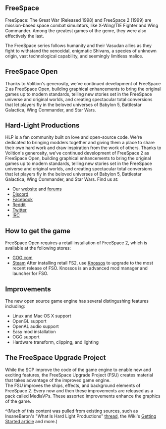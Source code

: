 ## FreeSpace
FreeSpace: The Great War (Released 1998) and FreeSpace 2 (1999) are mission-based space combat simulators, like X-Wing/TIE Fighter and Wing Commander. Among the greatest games of the genre, they were also effectively the last.

The FreeSpace series follows humanity and their Vasudan allies as they fight to withstand the xenocidal, enigmatic Shivans, a species of unknown origin, vast technological capability, and seemingly limitless malice.

## FreeSpace Open
Thanks to Volition's generosity, we've continued development of FreeSpace 2 as FreeSpace Open, building graphical enhancements to bring the original games up to modern standards, telling new stories set in the FreeSpace universe and original worlds, and creating spectacular total conversions that let players fly in the beloved universes of Babylon 5, Battlestar Galactica, Wing Commander, and Star Wars.

## Hard-Light Productions
HLP is a fan community built on love and open-source code. We're dedicated to bringing modders together and giving them a place to share their own hard work and draw inspiration from the work of others. Thanks to Volition's generosity, we've continued development of FreeSpace 2 as FreeSpace Open, building graphical enhancements to bring the original games up to modern standards, telling new stories set in the FreeSpace universe and original worlds, and creating spectacular total conversions that let players fly in the beloved universes of Babylon 5, Battlestar Galactica, Wing Commander, and Star Wars.
Find us at:
 - Our [website](http://www.hard-light.net/) and [forums](http://www.hard-light.net/forums/)
 - [Discord](https://discord.gg/YNVP3WR)
 - [Facebook](https://www.facebook.com/groups/Hardlightproductions/)
 - [Reddit](https://www.reddit.com/r/freespace/)
 - [Twitter](https://twitter.com/hardlightpro)
 - [IRC](irc://irc.esper.net/hard-light)


## How to get the game
FreeSpace Open requires a retail installation of FreeSpace 2, which is available at the following stores: 
 - [GOG.com](https://www.gog.com/game/freespace_2)
 - [Steam](https://store.steampowered.com/app/273620/Freespace_2/)
After installing retail FS2, use [Knossos](https://fsnebula.org/knossos/) to upgrade to the most recent release of FSO. Knossos is an advanced mod manager and launcher for FSO.

## Improvements
The new open source game engine has several distingushing features including:
 - Linux and Mac OS X support
 - OpenGL support
 - OpenAL audio support
 - Easy mod installation
 - OGG support
 - Hardware transform, clipping, and lighting

## The FreeSpace Upgrade Project
While the SCP improve the code of the game engine to enable new and exciting features, the FreeSpace Upgrade Project (FSU) creates material that takes advantage of the improved game engine.  
The FSU improves the ships, effects, and background elements of FreeSpace 2. Every now and then these improvements are released as a pack called MediaVPs. These assorted improvements enhance the graphics of the game.  

^(Much of this content was pulled from existing sources, such as InsaneBaron's "What Is Hard Light Productions" [thread](https://www.hard-light.net/forums/index.php?topic=86650.0), the Wiki's [Getting Started article](https://wiki.hard-light.net/index.php/Getting_started) and more.) 
